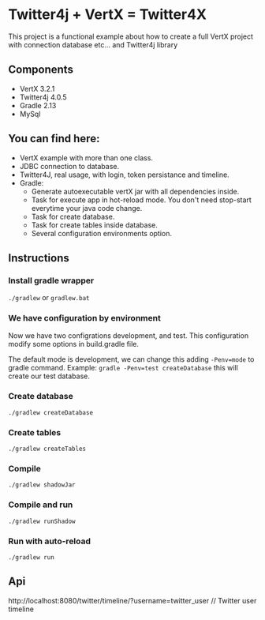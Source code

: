 # Twitter4j + VertX = Twitter4X

This project is a functional example about how to create a full VertX project with connection database etc... and Twitter4j library

## Components
* VertX 3.2.1
* Twitter4j 4.0.5
* Gradle 2.13
* MySql

## You can find here:
* VertX example with more than one class.
* JDBC connection to database.
* Twitter4J, real usage, with login, token persistance and timeline.
* Gradle:
  * Generate autoexecutable vertX jar with all dependencies inside.
  * Task for execute app in hot-reload mode. You don't need stop-start everytime your java code change.
  * Task for create database.
  * Task for create tables inside database.
  * Several configuration environments option.

## Instructions

### Install gradle wrapper
`./gradlew` or `gradlew.bat`

### We have configuration by environment
Now we have two configrations development, and test. This configuration modify some options in build.gradle file.

The default mode is development, we can change this adding `-Penv=mode` to gradle command. Example: `gradle -Penv=test createDatabase` this will create our test database. 

### Create database
`./gradlew createDatabase`

### Create tables
`./gradlew createTables`

### Compile
`./gradlew shadowJar`

### Compile and run
`./gradlew runShadow`

### Run with auto-reload
`./gradlew run`


## Api
http://localhost:8080/twitter/timeline/?username=twitter_user // Twitter user timeline




